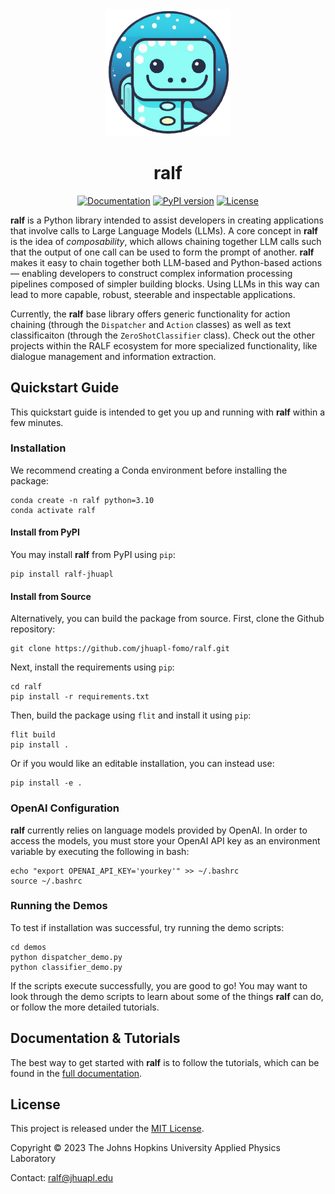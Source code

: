 
<div align="center">
<img alt="ralf_logo" src="https://github.com/jhuapl-fomo/ralf/raw/main/assets/ralf_logo_v1.png" width="200">

# ralf

[![Documentation](https://readthedocs.org/projects/ralf-jhuapl/badge/?version=latest)](https://ralf-jhuapl.readthedocs.io/en/latest/)
[![PyPI version](https://badge.fury.io/py/ralf-jhuapl.svg)](https://badge.fury.io/py/ralf-jhuapl)
[![License](https://img.shields.io/badge/License-MIT-yellow.svg)](https://github.com/jhuapl-fomo/ralf/blob/main/LICENSE)
</div>

**ralf** is a Python library intended to assist developers in creating applications
that involve calls to Large Language Models (LLMs). A core concept in **ralf** is the idea of *composability*,
which allows chaining together LLM calls such that the output of one call can be
used to form the prompt of another. **ralf** makes it easy to chain together both
LLM-based and Python-based actions&mdash; enabling developers to construct complex 
information processing pipelines composed of simpler building blocks. Using LLMs
in this way can lead to more capable, robust, steerable and inspectable applications.

Currently, the **ralf** base library offers generic functionality for action chaining
(through the ``Dispatcher`` and ``Action`` classes) as well as text classificaiton
(through the ``ZeroShotClassifier`` class). Check out the other projects within
the RALF ecosystem for more specialized functionality, like dialogue management 
and information extraction.


## Quickstart Guide
This quickstart guide is intended to get you up and running with **ralf** within
a few minutes.
### Installation

We recommend creating a Conda environment before installing the package:

    conda create -n ralf python=3.10
    conda activate ralf

#### Install from PyPI

You may install **ralf** from PyPI using ``pip``:

    pip install ralf-jhuapl

#### Install from Source

Alternatively, you can build the package from source. First, clone the Github repository:

    git clone https://github.com/jhuapl-fomo/ralf.git

Next, install the requirements using ``pip``:
    
    cd ralf
    pip install -r requirements.txt

Then, build the package using ``flit`` and install it using ``pip``:

    flit build
    pip install .

Or if you would like an editable installation, you can instead use:

    pip install -e .

### OpenAI Configuration
**ralf** currently relies on language models provided by OpenAI. 
In order to access the models, you must store your OpenAI API key as an 
environment variable by executing the following in bash:

    echo "export OPENAI_API_KEY='yourkey'" >> ~/.bashrc
    source ~/.bashrc

### Running the Demos
To test if installation was successful, try running the demo scripts:

    cd demos
    python dispatcher_demo.py
    python classifier_demo.py

If the scripts execute successfully, you are good to go! You may want to look 
through the demo scripts to learn about some of the things **ralf** can do, or 
follow the more detailed tutorials.
## Documentation & Tutorials
The best way to get started with **ralf** is to follow the tutorials, which can be found in the [full documentation](https://ralf-jhuapl.readthedocs.io/en/latest/).

## License

This project is released under the [MIT License](https://github.com/jhuapl-fomo/ralf/blob/main/LICENSE).

Copyright &copy; 2023 The Johns Hopkins University Applied Physics Laboratory

Contact: ralf@jhuapl.edu
